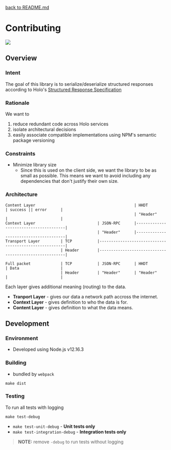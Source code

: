 [back to README.md](README.md)

# Contributing
[![](https://img.shields.io/github/workflow/status/holo-host/data-translator-js/Node.js%20CI/develop?style=flat-square&label=develop)](https://github.com/holo-host/data-translator-js)


## Overview

### Intent
The goal of this library is to serialize/deserialize structured responses according to Holo's
[Structured Response Specification](https://github.com/Holo-Host/rfcs/blob/master/system-architecture/structured-response-specification.md)

### Rationale
We want to

1. reduce redundant code across Holo services
2. isolate architectural decisions
3. easily associate compatible implementations using NPM's semantic package versioning

### Constraints

- Minimize library size
  - Since this is used on the client side, we want the library to be as small as possible.  This
    means we want to avoid including any dependencies that don't justify their own size.

### Architecture
```
Content Layer                                           | HHDT          | success || error      |
                                                        | "Header"      |                       |
Context Layer                           | JSON-RPC      |---------------------------------------|
                                        | "Header"      |---------------------------------------|
Transport Layer         | TCP           |-------------------------------------------------------|
                        | Header        |-------------------------------------------------------|

Full packet             | TCP           | JSON-RPC      | HHDT          | Data                  |
                        | Header        | "Header"      | "Header"      |                       |
```

Each layer gives additional meaning (routing) to the data.

- **Tranport Layer** - gives our data a network path accross the internet.
- **Context Layer** - gives definition to who the data is for.
- **Content Layer** - gives definition to what the data means.


## Development

### Environment

- Developed using Node.js v12.16.3

### Building

- bundled by `webpack`

```
make dist
```

### Testing

To run all tests with logging
```
make test-debug
```

- `make test-unit-debug` - **Unit tests only**
- `make test-integration-debug` - **Integration tests only**

> **NOTE:** remove `-debug` to run tests without logging
